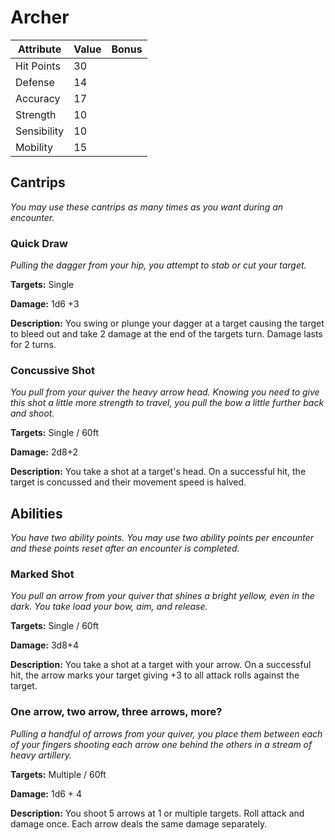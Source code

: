 # Archer

|Attribute|Value|Bonus|
|---|---|---|
|Hit Points|30|<center> </center>|
|Defense|14|<center> </center>|
|Accuracy|17|<center> </center>|
|Strength|10|<center> </center>|
|Sensibility|10|<center> </center>|
|Mobility|15|<center> </center>|


## Cantrips
_You may use these cantrips as many times as you want during an encounter._

### Quick Draw

_Pulling the dagger from your hip, you attempt to stab or cut your target._

**Targets:** Single

**Damage:** 1d6 +3

**Description:** You swing or plunge your dagger at a target causing the target to bleed out and take 2 damage at the end of the targets turn.  Damage lasts for 2 turns.

### Concussive Shot

_You pull from your quiver the heavy arrow head.  Knowing you need to give this shot a little more strength to travel, you pull the bow a little further back and shoot._

**Targets:** Single / 60ft

**Damage:** 2d8+2

**Description:** You take a shot at a target's head.  On a successful hit, the target is concussed and their movement speed is halved.


## Abilities
_You have two ability points.  You may use two ability points per encounter and these points reset after an encounter is completed._

### Marked Shot

_You pull an arrow from your quiver that shines a bright yellow, even in the dark.  You take load your bow, aim, and release._

**Targets:** Single / 60ft

**Damage:** 3d8+4

**Description:** You take a shot at a target with your arrow.  On a successful hit, the arrow marks your target giving +3 to all attack rolls against the target.

### One arrow, two arrow, three arrows, more?

_Pulling a handful of arrows from your quiver, you place them between each of your fingers shooting each arrow one behind the others in a stream of heavy artillery._

**Targets:** Multiple / 60ft

**Damage:** 1d6 + 4

**Description:** You shoot 5 arrows at 1 or multiple targets.  Roll attack and damage once.  Each arrow deals the same damage separately.

